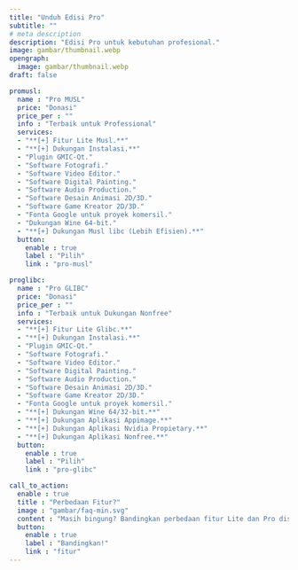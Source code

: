 ```yaml
---
title: "Unduh Edisi Pro"
subtitle: ""
# meta description
description: "Edisi Pro untuk kebutuhan profesional."
image: gambar/thumbnail.webp
opengraph:
  image: gambar/thumbnail.webp
draft: false

promusl:
  name : "Pro MUSL"
  price: "Donasi"
  price_per : ""
  info : "Terbaik untuk Professional"
  services:
  - "**[+] Fitur Lite Musl.**"
  - "**[+] Dukungan Instalasi.**"
  - "Plugin GMIC-Qt."
  - "Software Fotografi."
  - "Software Video Editor."
  - "Software Digital Painting."
  - "Software Audio Production."
  - "Software Desain Animasi 2D/3D."
  - "Software Game Kreator 2D/3D."
  - "Fonta Google untuk proyek komersil."
  - "Dukungan Wine 64-bit."
  - "**[+] Dukungan Musl libc (Lebih Efisien).**"
  button:
    enable : true
    label : "Pilih"
    link : "pro-musl"

proglibc:
  name : "Pro GLIBC"
  price: "Donasi"
  price_per : ""
  info : "Terbaik untuk Dukungan Nonfree"
  services:
  - "**[+] Fitur Lite Glibc.**"
  - "**[+] Dukungan Instalasi.**"
  - "Plugin GMIC-Qt."
  - "Software Fotografi."
  - "Software Video Editor."
  - "Software Digital Painting."
  - "Software Audio Production."
  - "Software Desain Animasi 2D/3D."
  - "Software Game Kreator 2D/3D."
  - "Fonta Google untuk proyek komersil."
  - "**[+] Dukungan Wine 64/32-bit.**"
  - "**[+] Dukungan Aplikasi Appimage.**"
  - "**[+] Dukungan Aplikasi Nvidia Propietary.**"
  - "**[+] Dukungan Aplikasi Nonfree.**"
  button:
    enable : true
    label : "Pilih"
    link : "pro-glibc"

call_to_action:
  enable : true
  title : "Perbedaan Fitur?"
  image : "gambar/faq-min.svg"
  content : "Masih bingung? Bandingkan perbedaan fitur Lite dan Pro disini."
  button:
    enable : true
    label : "Bandingkan!"
    link : "fitur"
---
```

